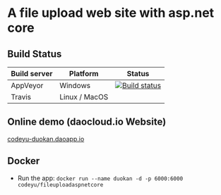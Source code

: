 # A file upload web site with asp.net core

## Build Status
| Build server| Platform       | Status      |
|-------------|----------------|-------------|
| AppVeyor    | Windows        |[![Build status](https://ci.appveyor.com/api/projects/status/sljxjej89bgm2rin/branch/master?svg=true)](https://ci.appveyor.com/project/codeyu/fileuploadaspnetcore/branch/master) |
|Travis       | Linux / MacOS  | |

## Online demo (daocloud.io Website)
[codeyu-duokan.daoapp.io](http://codeyu-duokan.daoapp.io/)

## Docker
- Run the app: `docker run --name duokan -d -p 6000:6000 codeyu/fileuploadaspnetcore`